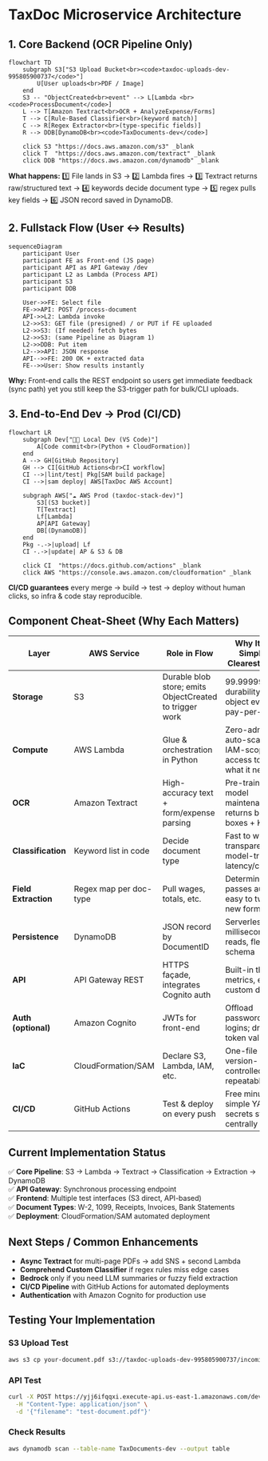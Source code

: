 # TaxDoc Microservice Architecture

## 1. Core Backend (OCR Pipeline Only)

```mermaid
flowchart TD
    subgraph S3["S3 Upload Bucket<br><code>taxdoc-uploads-dev-995805900737</code>"]
        U[User uploads<br>PDF / Image]
    end
    S3 -- "ObjectCreated<br>event" --> L[Lambda <br><code>ProcessDocument</code>]
    L --> T[Amazon Textract<br>OCR + AnalyzeExpense/Forms]
    T --> C[Rule-Based Classifier<br>(keyword match)]
    C --> R[Regex Extractor<br>(type-specific fields)]
    R --> DDB[DynamoDB<br><code>TaxDocuments-dev</code>]

    click S3 "https://docs.aws.amazon.com/s3" _blank
    click T  "https://docs.aws.amazon.com/textract" _blank
    click DDB "https://docs.aws.amazon.com/dynamodb" _blank
```

**What happens:**
1️⃣ File lands in S3 → 2️⃣ Lambda fires → 3️⃣ Textract returns raw/structured text → 4️⃣ keywords decide document type → 5️⃣ regex pulls key fields → 6️⃣ JSON record saved in DynamoDB.

## 2. Fullstack Flow (User ↔ Results)

```mermaid
sequenceDiagram
    participant User
    participant FE as Front-end (JS page)
    participant API as API Gateway /dev
    participant L2 as Lambda (Process API)
    participant S3
    participant DDB

    User->>FE: Select file
    FE->>API: POST /process-document
    API->>L2: Lambda invoke
    L2->>S3: GET file (presigned) / or PUT if FE uploaded
    L2->>S3: (If needed) fetch bytes
    L2->>S3: (same Pipeline as Diagram 1)
    L2->>DDB: Put item
    L2-->>API: JSON response
    API-->>FE: 200 OK + extracted data
    FE-->>User: Show results instantly
```

**Why:** Front-end calls the REST endpoint so users get immediate feedback (sync path) yet you still keep the S3-trigger path for bulk/CLI uploads.

## 3. End-to-End Dev → Prod (CI/CD)

```mermaid
flowchart LR
    subgraph Dev["🧑‍💻 Local Dev (VS Code)"]
        A[Code commit<br>(Python + CloudFormation)]
    end
    A --> GH[GitHub Repository]
    GH --> CI[GitHub Actions<br>CI workflow]
    CI -->|lint/test| Pkg[SAM build package]
    CI -->|sam deploy| AWS[TaxDoc AWS Account]

    subgraph AWS["☁️ AWS Prod (taxdoc-stack-dev)"]
        S3[(S3 bucket)]
        T[Textract]
        Lf[Lambda]
        AP[API Gateway]
        DB[(DynamoDB)]
    end
    Pkg -.->|upload| Lf
    CI -.->|update| AP & S3 & DB

    click CI  "https://docs.github.com/actions" _blank
    click AWS "https://console.aws.amazon.com/cloudformation" _blank
```

**CI/CD guarantees** every merge → build → test → deploy without human clicks, so infra & code stay reproducible.

## Component Cheat-Sheet (Why Each Matters)

| Layer | AWS Service | Role in Flow | Why It's the Simplest / Clearest Choice |
|-------|-------------|--------------|------------------------------------------|
| **Storage** | S3 | Durable blob store; emits ObjectCreated to trigger work | 99.999999999% durability, per-object events, pay-per-GB |
| **Compute** | AWS Lambda | Glue & orchestration in Python | Zero-admin, auto-scales, IAM-scoped access to only what it needs |
| **OCR** | Amazon Textract | High-accuracy text + form/expense parsing | Pre-trained—no model maintenance; returns bounding boxes + KV pairs |
| **Classification** | Keyword list in code | Decide document type | Fast to write, transparent, no model-training latency/cost |
| **Field Extraction** | Regex map per doc-type | Pull wages, totals, etc. | Deterministic, passes audits; easy to tweak per new form |
| **Persistence** | DynamoDB | JSON record by DocumentID | Serverless, millisecond reads, flexible schema |
| **API** | API Gateway REST | HTTPS façade, integrates Cognito auth | Built-in throttling, metrics, easy custom domains |
| **Auth (optional)** | Amazon Cognito | JWTs for front-end | Offload passwords/social logins; drop-in token validation |
| **IaC** | CloudFormation/SAM | Declare S3, Lambda, IAM, etc. | One-file diff, version-controlled, repeatable |
| **CI/CD** | GitHub Actions | Test & deploy on every push | Free minutes, simple YAML, secrets stored centrally |

## Current Implementation Status

✅ **Core Pipeline**: S3 → Lambda → Textract → Classification → Extraction → DynamoDB  
✅ **API Gateway**: Synchronous processing endpoint  
✅ **Frontend**: Multiple test interfaces (S3 direct, API-based)  
✅ **Document Types**: W-2, 1099, Receipts, Invoices, Bank Statements  
✅ **Deployment**: CloudFormation/SAM automated deployment  

## Next Steps / Common Enhancements

- **Async Textract** for multi-page PDFs → add SNS + second Lambda
- **Comprehend Custom Classifier** if regex rules miss edge cases  
- **Bedrock** only if you need LLM summaries or fuzzy field extraction
- **CI/CD Pipeline** with GitHub Actions for automated deployments
- **Authentication** with Amazon Cognito for production use

## Testing Your Implementation

### S3 Upload Test
```bash
aws s3 cp your-document.pdf s3://taxdoc-uploads-dev-995805900737/incoming/
```

### API Test
```bash
curl -X POST https://yjj6ifqqxi.execute-api.us-east-1.amazonaws.com/dev/process-document \
  -H "Content-Type: application/json" \
  -d '{"filename": "test-document.pdf"}'
```

### Check Results
```bash
aws dynamodb scan --table-name TaxDocuments-dev --output table
```